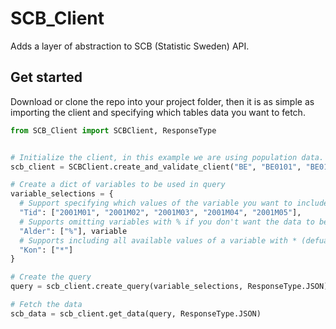 # SCB_Client
Adds a layer of abstraction to SCB (Statistic Sweden) API.

## Get started
Download or clone the repo into your project folder, then it is as simple as importing the client and specifying which tables data you want to fetch. 

```Python
from SCB_Client import SCBClient, ResponseType


# Initialize the client, in this example we are using population data.
scb_client = SCBClient.create_and_validate_client("BE", "BE0101", "BE0101A", "BefolkManad") 

# Create a dict of variables to be used in query
variable_selections = {
  # Support specifying which values of the variable you want to include
  "Tid": ["2001M01", "2001M02", "2001M03", "2001M04", "2001M05"],
  # Supports omitting variables with % if you don't want the data to be grouped by that 
  "Alder": ["%"], variable
  # Supports including all available values of a variable with * (defualt behaviour if variable is not specifyed in query).
  "Kon": ["*"] 
}

# Create the query
query = scb_client.create_query(variable_selections, ResponseType.JSON)

# Fetch the data
scb_data = scb_client.get_data(query, ResponseType.JSON)
```